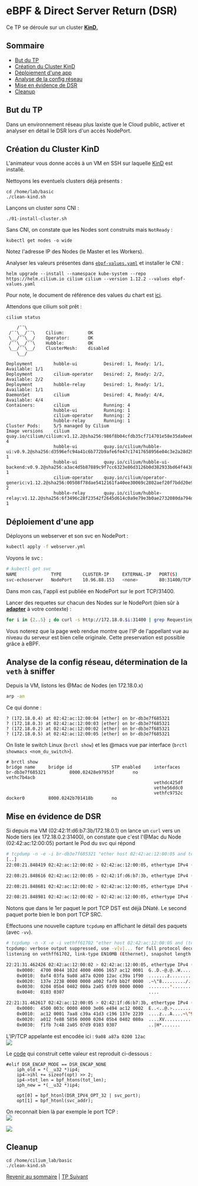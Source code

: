 # eBPF & Direct Server Return (DSR)

Ce TP se déroule sur un cluster <ins>**KinD**<ins>.  


## Sommaire
  * [But du TP](#but-du-tp)
  * [Création du Cluster KinD](#creation-du-cluster-kind)
  * [Déploiement d'une app](#deploiement-dune-app)
  * [Analyse de la config réseau](#analyse-de-la-config-reseau)
  * [Mise en évidence de DSR](#mise-en-evidence-de-dsr)
  * [Cleanup](#cleanup)

## But du TP
Dans un environnement réseau plus laxiste que le Cloud public, activer et analyser en détail le DSR lors d'un accès NodePort.

## Création du Cluster KinD

L'animateur vous donne accès à un VM en SSH sur laquelle [KinD](https://kind.sigs.k8s.io/) est installé.

Nettoyons les eventuels clusters déjà présents :
```shell
cd /home/lab/basic
./clean-kind.sh 
```

Lançons un cluster *sans* CNI :
```shell
./01-install-cluster.sh
```

Sans CNI, on constate que les Nodes sont construits mais `NotReady` :
```shell
kubectl get nodes -o wide
```
Notez l'adresse IP des Nodes (le Master et les Workers).  


Analyser les valeurs présentes dans [`ebpf-values.yaml`](/sol/ebpf-values.yaml) et installer le CNI :
```shell
helm upgrade --install --namespace kube-system --repo https://helm.cilium.io cilium cilium --version 1.12.2 --values ebpf-values.yaml
```

Pour note, le document de référence des values du chart est [ici](https://github.com/cilium/cilium/tree/v1.12.2/install/kubernetes/cilium).

Attendons que cilium soit prêt :
```shell
cilium status
```

```
    /¯¯\
 /¯¯\__/¯¯\    Cilium:         OK
 \__/¯¯\__/    Operator:       OK
 /¯¯\__/¯¯\    Hubble:         OK
 \__/¯¯\__/    ClusterMesh:    disabled
    \__/

Deployment        hubble-ui          Desired: 1, Ready: 1/1, Available: 1/1
Deployment        cilium-operator    Desired: 2, Ready: 2/2, Available: 2/2
Deployment        hubble-relay       Desired: 1, Ready: 1/1, Available: 1/1
DaemonSet         cilium             Desired: 4, Ready: 4/4, Available: 4/4
Containers:       cilium             Running: 4
                  hubble-ui          Running: 1
                  cilium-operator    Running: 2
                  hubble-relay       Running: 1
Cluster Pods:     5/5 managed by Cilium
Image versions    cilium             quay.io/cilium/cilium:v1.12.2@sha256:986f8b04cfdb35cf714701e58e35da0ee63da2b8a048ab596ccb49de58d5ba36: 4
                  hubble-ui          quay.io/cilium/hubble-ui:v0.9.2@sha256:d3596efc94a41c6b772b9afe6fe47c17417658956e04c3e2a28d293f2670663e: 1
                  hubble-ui          quay.io/cilium/hubble-ui-backend:v0.9.2@sha256:a3ac4d5b87889c9f7cc6323e86d3126b0d382933bd64f44382a92778b0cde5d7: 1
                  cilium-operator    quay.io/cilium/operator-generic:v1.12.2@sha256:00508f78dae5412161fa40ee30069c2802aef20f7bdd20e91423103ba8c0df6e: 2
                  hubble-relay       quay.io/cilium/hubble-relay:v1.12.2@sha256:6f3496c28f23542f2645d614c0a9e79e3b0ae2732080da794db41c33e4379e5c: 1
```

## Déploiement d'une app

Déployons un webserver et son svc en NodePort :
```bash
kubectl apply -f webserver.yml
```

Voyons le svc :
```bash
# kubectl get svc
NAME             TYPE        CLUSTER-IP     EXTERNAL-IP   PORT(S)        AGE
svc-echoserver   NodePort    10.96.88.153   <none>        80:31400/TCP   2m29s
```

Dans mon cas, l'appli est publiée en NodePort sur le port TCP/31400.  

Lancer des requetes sur chacun des Nodes sur le NodePort (bien sûr à <ins>**adapter**</ins> à votre contexte) :

```bash
for i in {2..5} ; do curl -s http://172.18.0.$i:31400 | grep Requesting ; done
```
Vous noterez que la page web rendue montre que l'IP de l'appellant vue au niveau du serveur est bien celle originale.
Cette preservation est possible grâce à eBPF.

## Analyse de la config réseau, détermination de la `veth` à sniffer

Depuis la VM, listons les @Mac de Nodes (en 172.18.0.x)
```bash
arp -an
```
Ce qui donne :
```
? (172.18.0.4) at 02:42:ac:12:00:04 [ether] on br-db3e7f685321
? (172.18.0.3) at 02:42:ac:12:00:03 [ether] on br-db3e7f685321
? (172.18.0.2) at 02:42:ac:12:00:02 [ether] on br-db3e7f685321
? (172.18.0.5) at 02:42:ac:12:00:05 [ether] on br-db3e7f685321
```

On liste le switch Linux (`brctl show`) et les @macs vue par interface (`brctl showmacs <nom_du_switch>`).
```
# brctl show
bridge name     bridge id               STP enabled     interfaces
br-db3e7f685321         8000.02428e97953f       no              vethc7b4acb
                                                        vethdc425df
                                                        vethe56ddc0
                                                        vethfc9752c
docker0         8000.0242b701418b       no
```
## Mise en évidence de DSR

Si depuis ma VM (02:42:1f:d6:b7:3b/172.18.0.1) on lance un `curl` vers un Node tiers (ex 172.18.0.2:31400), on constate que c'est l'@Mac du Node (02:42:ac:12:00:05) portant le Pod du svc qui répond 


```bash
# tcpdump -n -e -i br-db3e7f685321 "ether host 02:42:ac:12:00:05 and tcp port 31400"
[..]
22:08:21.848419 02:42:ac:12:00:02 > 02:42:ac:12:00:05, ethertype IPv4 (0x0800), length 82: 172.18.0.1.54502 > 10.244.3.250.8080: Flags [S], seq 3765678582, win 64240, options [mss 1460,sackOK,TS val 704183147 ecr 0,nop,wscale 7], length 0  

22:08:21.848616 02:42:ac:12:00:05 > 02:42:1f:d6:b7:3b, ethertype IPv4 (0x0800), length 74: 172.18.0.2.31400 > 172.18.0.1.54502: Flags [S.], seq 1938530772, ack 3765678583, win 65160, options [mss 1460,sackOK,TS val 4059000794 ecr 704183147,nop,wscale 7], length 0  

22:08:21.848681 02:42:ac:12:00:02 > 02:42:ac:12:00:05, ethertype IPv4 (0x0800), length 66: 172.18.0.1.54502 > 10.244.3.250.8080: Flags [.], ack 1938530773, win 502, options [nop,nop,TS val 704183147 ecr 4059000794], length 0  

22:08:21.848981 02:42:ac:12:00:02 > 02:42:ac:12:00:05, ethertype IPv4 (0x0800), length 146: 172.18.0.1.54502 > 10.244.3.250.8080: Flags [P.], seq 0:80, ack 1, win 502, options [nop,nop,TS val 704183147 ecr 4059000794], length 80: HTTP: GET / HTTP/1.1  
```

Notons que dans le 1er paquet le port TCP DST est déjà DNaté.
Le second paquet porte bien le bon port TCP SRC.

Effectuons une nouvelle capture `tcpdump` en affichant le détail des paquets (avec `-vv`).


```bash
# tcpdump -n -X -e -i vethff61702 "ether host 02:42:ac:12:00:05 and (tcp port 80 or tcp port 8080 or tcp port 31400)"
tcpdump: verbose output suppressed, use -v[v]... for full protocol decode
listening on vethff61702, link-type EN10MB (Ethernet), snapshot length 262144 bytes

22:21:31.462426 02:42:ac:12:00:02 > 02:42:ac:12:00:05, ethertype IPv4 (0x0800), length 82: 172.18.0.1.50074 > 10.244.3.250.8080: Flags [S], seq 327033400, win 64240, options [mss 1460,sackOK,TS val 704972761 ecr 0,nop,wscale 7], length 0
	0x0000:  4700 0044 102d 4000 4006 1657 ac12 0001  G..D.-@.@..W....
	0x0010:  0af4 03fa 9a08 a87a 0200 12ac c39a 1f90  .......z........
	0x0020:  137e 2238 0000 0000 a002 faf0 bb2f 0000  .~\"8........./..
	0x0030:  0204 05b4 0402 080a 2a05 07d9 0000 0000  ........*.......
	0x0040:  0103 0307                                ....

22:21:31.462617 02:42:ac:12:00:05 > 02:42:1f:d6:b7:3b, ethertype IPv4 (0x0800), length 74: 172.18.0.2.31400 > 172.18.0.1.50074: Flags [S.], seq 1104396694, ack 327033401, win 65160, options [mss 1460,sackOK,TS val 4059790408 ecr 704972761,nop,wscale 7], length 0
	0x0000:  4500 003c 0000 4000 3e06 e494 ac12 0002  E..<..@.>.......
	0x0010:  ac12 0001 7aa8 c39a 41d3 c196 137e 2239  ....z...A....~\"9
	0x0020:  a012 fe88 5856 0000 0204 05b4 0402 080a  ....XV..........
	0x0030:  f1fb 7c48 2a05 07d9 0103 0307            ..|H*.......
```

L'IP/TCP appelante est encodée ici : `9a08 a87a 0200 12ac`  
![](../img/IPOption.png)  



Le [code](https://github.com/cilium/cilium/blob/ef3fe349249f1429865fdeb7b9cfe14f812eed88/bpf/lib/nodeport.h) qui construit cette valeur est reproduit ci-dessous : 

```golang
#elif DSR_ENCAP_MODE == DSR_ENCAP_NONE
	iph_old = *(__u32 *)ip4;
	ip4->ihl += sizeof(opt) >> 2;
	ip4->tot_len = bpf_htons(tot_len);
	iph_new = *(__u32 *)ip4;

	opt[0] = bpf_htonl(DSR_IPV4_OPT_32 | svc_port);
	opt[1] = bpf_htonl(svc_addr);
```

On reconnait bien là par exemple le port TCP :  
![](../img/zoom.png)
  
![](../img/hex2dec.png)

## Cleanup

```shell
cd /home/cilium_lab/basic
./clean-kind.sh 
```



[Revenir au sommaire](../README.md) | [TP Suivant](./TP13.md)
